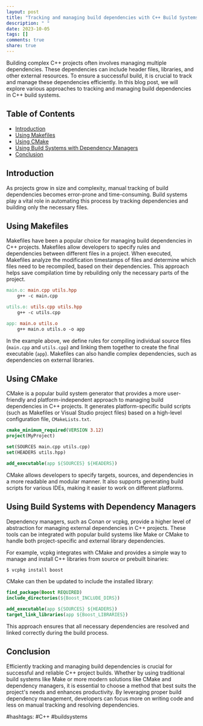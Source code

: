 ```yaml
---
layout: post
title: "Tracking and managing build dependencies with C++ Build Systems"
description: " "
date: 2023-10-05
tags: []
comments: true
share: true
---
```


Building complex C++ projects often involves managing multiple dependencies. These dependencies can include header files, libraries, and other external resources. To ensure a successful build, it is crucial to track and manage these dependencies efficiently. In this blog post, we will explore various approaches to tracking and managing build dependencies in C++ build systems.

## Table of Contents
- [Introduction](#introduction)
- [Using Makefiles](#using-makefiles)
- [Using CMake](#using-cmake)
- [Using Build Systems with Dependency Managers](#using-build-systems-with-dependency-managers)
- [Conclusion](#conclusion)

## Introduction
As projects grow in size and complexity, manual tracking of build dependencies becomes error-prone and time-consuming. Build systems play a vital role in automating this process by tracking dependencies and building only the necessary files.

## Using Makefiles
Makefiles have been a popular choice for managing build dependencies in C++ projects. Makefiles allow developers to specify rules and dependencies between different files in a project. When executed, Makefiles analyze the modification timestamps of files and determine which files need to be recompiled, based on their dependencies. This approach helps save compilation time by rebuilding only the necessary parts of the project.

```makefile
main.o: main.cpp utils.hpp
	g++ -c main.cpp

utils.o: utils.cpp utils.hpp
	g++ -c utils.cpp

app: main.o utils.o
	g++ main.o utils.o -o app
```

In the example above, we define rules for compiling individual source files (`main.cpp` and `utils.cpp`) and linking them together to create the final executable (`app`). Makefiles can also handle complex dependencies, such as dependencies on external libraries.

## Using CMake
CMake is a popular build system generator that provides a more user-friendly and platform-independent approach to managing build dependencies in C++ projects. It generates platform-specific build scripts (such as Makefiles or Visual Studio project files) based on a high-level configuration file, `CMakeLists.txt`.

```cmake
cmake_minimum_required(VERSION 3.12)
project(MyProject)

set(SOURCES main.cpp utils.cpp)
set(HEADERS utils.hpp)

add_executable(app ${SOURCES} ${HEADERS})
```

CMake allows developers to specify targets, sources, and dependencies in a more readable and modular manner. It also supports generating build scripts for various IDEs, making it easier to work on different platforms.

## Using Build Systems with Dependency Managers
Dependency managers, such as Conan or vcpkg, provide a higher level of abstraction for managing external dependencies in C++ projects. These tools can be integrated with popular build systems like Make or CMake to handle both project-specific and external library dependencies.

For example, vcpkg integrates with CMake and provides a simple way to manage and install C++ libraries from source or prebuilt binaries:

```bash
$ vcpkg install boost
```

CMake can then be updated to include the installed library:

```cmake
find_package(Boost REQUIRED)
include_directories(${Boost_INCLUDE_DIRS})

add_executable(app ${SOURCES} ${HEADERS})
target_link_libraries(app ${Boost_LIBRARIES})
```

This approach ensures that all necessary dependencies are resolved and linked correctly during the build process.

## Conclusion
Efficiently tracking and managing build dependencies is crucial for successful and reliable C++ project builds. Whether by using traditional build systems like Make or more modern solutions like CMake and dependency managers, it is essential to choose a method that best suits the project's needs and enhances productivity. By leveraging proper build dependency management, developers can focus more on writing code and less on manual tracking and resolving dependencies.

#hashtags: #C++ #buildsystems
